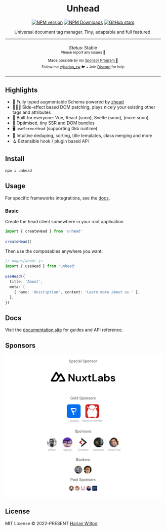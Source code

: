 <h1 align='center'>Unhead</h1>

<p align="center">
<a href='https://github.com/harlan-zw/unhead/actions/workflows/test.yml'>
</a>
<a href="https://www.npmjs.com/package/unhead" target="__blank"><img src="https://img.shields.io/npm/v/unhead?style=flat&colorA=002438&colorB=28CF8D" alt="NPM version"></a>
<a href="https://www.npmjs.com/package/unhead" target="__blank"><img alt="NPM Downloads" src="https://img.shields.io/npm/dm/unhead?flat&colorA=002438&colorB=28CF8D"></a>
<a href="https://github.com/harlan-zw/unhead" target="__blank"><img alt="GitHub stars" src="https://img.shields.io/github/stars/harlan-zw/unhead?flat&colorA=002438&colorB=28CF8D"></a>
</p>


<p align="center">
Universal document <head> tag manager. Tiny, adaptable and full featured.
</p>

<p align="center">
<table>
<tbody>
<td align="center">
<img width="800" height="0" /><br>
<i>Status:</i> Stable</b> <br>
<sup> Please report any issues 🐛</sup><br>
<sub>Made possible by my <a href="https://github.com/sponsors/harlan-zw">Sponsor Program 💖</a><br> Follow me <a href="https://twitter.com/harlan_zw">@harlan_zw</a> 🐦 • Join <a href="https://discord.gg/275MBUBvgP">Discord</a> for help</sub><br>
<img width="800" height="0" />
</td>
</tbody>
</table>
</p>

## Highlights

- 💎 Fully typed augmentable Schema powered by [zhead](https://github.com/harlan-zw/zhead)
- 🧑‍🤝‍🧑 Side-effect based DOM patching, plays nicely your existing other tags and attributes
- 🤝 Built for everyone: Vue, React (soon), Svelte (soon), (more soon).
- 🚀 Optimised, tiny SSR and DOM bundles
- 🖥️ `useServerHead` (supporting 0kb runtime) 
- 🍣 Intuitive deduping, sorting, title templates, class merging and more
- 🪝 Extensible hook / plugin based API

## Install

```bash
npm i unhead
```

## Usage

For specific frameworks integrations, see the [docs](https://unhead.harlanzw.com/).

### Basic

Create the head client somewhere in your root application.

```ts
import { createHead } from 'unhead'

createHead()
```

Then use the composables anywhere you want.

```ts
// pages/about.js
import { useHead } from 'unhead'

useHead({
  title: 'About',
  meta: [
    { name: 'description', content: 'Learn more about us.' },
  ],
})
```

## Docs

Visit the [documentation site](https://unhead.harlanzw.com/) for guides and API reference.

## Sponsors

<p align="center">
  <a href="https://raw.githubusercontent.com/harlan-zw/static/main/sponsors.svg">
    <img src='https://raw.githubusercontent.com/harlan-zw/static/main/sponsors.svg'/>
  </a>
</p>


## License

MIT License © 2022-PRESENT [Harlan Wilton](https://github.com/harlan-zw)
